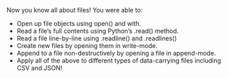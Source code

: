 Now you know all about files! You were able to:

- Open up file objects using open() and with.
- Read a file’s full contents using Python’s .read() method.
- Read a file line-by-line using .readline() and .readlines()
- Create new files by opening them in write-mode.
- Append to a file non-destructively by opening a file in append-mode.
- Apply all of the above to different types of data-carrying files including CSV and JSON!
